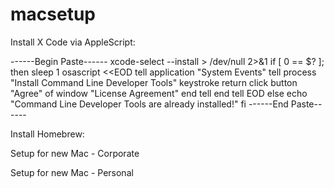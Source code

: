 # macsetup

Install X Code via AppleScript:

------Begin Paste------
xcode-select --install > /dev/null 2>&1
if [ 0 == $? ]; then
    sleep 1
    osascript <<EOD
tell application "System Events"
    tell process "Install Command Line Developer Tools"
        keystroke return
        click button "Agree" of window "License Agreement"
    end tell
end tell
EOD
else
    echo "Command Line Developer Tools are already installed!"
fi
------End Paste------

Install Homebrew:

Setup for new Mac - Corporate



Setup for new Mac - Personal

